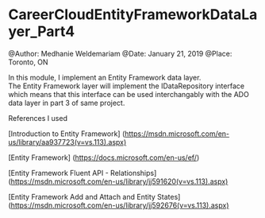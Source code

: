 # CareerCloudEntityFrameworkDataLayer_Part4

@Author: Medhanie Weldemariam @Date: January 21, 2019 @Place: Toronto, ON

In this module, I implement an Entity Framework data layer.  
The Entity Framework layer will implement the IDataRepository interface which means that 
this interface can be used interchangably with the ADO data layer in part 3 of same project.


References I used

[Introduction to Entity Framework]	(https://msdn.microsoft.com/en-us/library/aa937723(v=vs.113).aspx)

[Entity Framework]	(https://docs.microsoft.com/en-us/ef/)

[Entity Framework Fluent API - Relationships]	(https://msdn.microsoft.com/en-us/library/jj591620(v=vs.113).aspx)

[Entity Framework Add and Attach and Entity States]	(https://msdn.microsoft.com/en-us/library/jj592676(v=vs.113).aspx)

